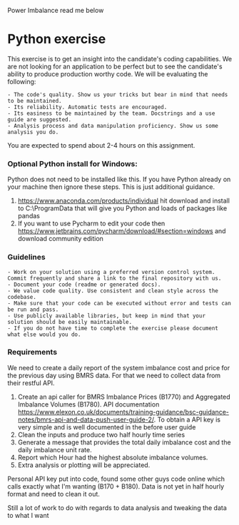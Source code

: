 Power Imbalance read me below

# Python exercise

This exercise is to get an insight into the candidate's coding capabilities. We are not looking for an application to be perfect but to see the candidate's ability to produce production worthy code. We will be evaluating the following:

	- The code's quality. Show us your tricks but bear in mind that needs to be maintained.
	- Its reliability. Automatic tests are encouraged.
	- Its easiness to be maintained by the team. Docstrings and a use guide are suggested.
	- Analysis process and data manipulation proficiency. Show us some analysis you do. 

You are expected to spend about 2-4 hours on this assignment.

### Optional Python install for Windows:  
Python does not need to be installed like this. If you have Python already on your machine then ignore these steps. This is just additional guidance.

1)	https://www.anaconda.com/products/individual    hit download  and install to C:\ProgramData    that will give you Python and loads of packages like pandas 
2)	If you want to use Pycharm to edit your code then https://www.jetbrains.com/pycharm/download/#section=windows and download community edition


### Guidelines

	- Work on your solution using a preferred version control system. Commit frequently and share a link to the final repository with us.
	- Document your code (readme or generated docs).
	- We value code quality. Use consistent and clean style across the codebase.
	- Make sure that your code can be executed without error and tests can be run and pass.
	- Use publicly available libraries, but keep in mind that your solution should be easily maintainable.
	- If you do not have time to complete the exercise please document what else would you do. 


### Requirements
We need to create a daily report of the system imbalance cost and price for the previous day using BMRS data. For that we need to collect data from their restful API. 

1. Create an api caller for BMRS Imbalance Prices (B1770) and Aggregated Imbalance Volumes (B1780). 
	 API documentation https://www.elexon.co.uk/documents/training-guidance/bsc-guidance-notes/bmrs-api-and-data-push-user-guide-2/. To obtain a API key is very simple and is well documented in the before user guide
2. Clean the inputs and produce two half hourly time series
3. Generate a message that provides the total daily imbalance cost and the daily imbalance unit rate.
4. Report which Hour had the highest absolute imbalance volumes.
5. Extra analysis or plotting will be appreciated. 


Personal API key put into code, found some other guys code online which calls exactly what I'm wanting (B170 + B180). Data is not yet in half hourly format and need to clean it out.

Still a lot of work to do with regards to data analysis and tweaking the data to what I want 